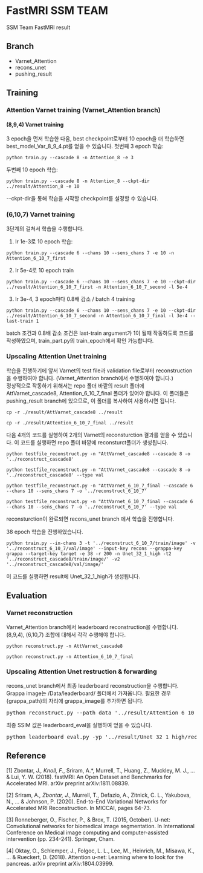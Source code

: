 # FastMRI SSM TEAM
SSM Team FastMRI result

## Branch
- Varnet_Attention
- recons_unet
- pushing_result
  
## Training
### Attention Varnet training (Varnet_Attention branch)
#### (8,9,4) Varnet training
3 epoch을 먼저 학습한 다음, best checkpoint로부터 10 epoch을 더 학습하면 best_model_Var_8_9_4.pt를 얻을 수 있습니다.
첫번째 3 epoch 학습:
<pre><code>python train.py --cascade 8 -n Attention_8 -e 3</code></pre>
두번째 10 epoch 학습:
<pre><code>python train.py --cascade 8 -n Attention_8 --ckpt-dir ../result/Attention_8 -e 10</code></pre>
--ckpt-dir을 통해 학습을 시작할 checkpoint를 설정할 수 있습니다.

### (6,10,7) Varnet training
3단계의 걸쳐서 학습을 수행합니다.
1.	lr 1e-3로 10 epoch 학습:
<pre><code>python train.py --cascade 6 --chans 10 --sens_chans 7 -e 10 -n Attention_6_10_7_first</code></pre>
2.	lr 5e-4로 10 epoch train
<pre><code>python train.py --cascade 6 --chans 10 --sens_chans 7 -e 10 --ckpt-dir ../result/Attention_6_10_7_first -n Attention_6_10_7_second -l 5e-4</code></pre>
3.	lr 3e-4, 3 epoch마다 0.8배 감소 / batch 4 training
<pre><code>python train.py --cascade 6 --chans 10 --sens_chans 7 -e 10 --ckpt-dir ../result/Attention_6_10_7_second -n Attention_6_10_7_final -l 3e-4 --last-train 1</code></pre>
batch 조건과 0.8배 감소 조건은 last-train argument가 1이 될때 작동하도록 코드를 작성하였으며, train_part.py의 train_epoch에서 확인 가능합니다.

### Upscaling Attention Unet training
학습을 진행하기에 앞서 Varnet의 test file과 validation file로부터 reconstruction을 수행하여야 합니다. (Varnet_Attention branch에서 수행하여야 합니다.)\
정상적으로 작동하기 위해서는 repo 폴더 바깥의 result 폴더에 AttVarnet_cascade8, Attention_6_10_7_final 폴더가 있어야 합니다. 이 폴더들은 pushing_result branch에 있으므로, 이 폴더를 복사하여 사용하시면 됩니다.
<pre><code>cp -r ./result/AttVarnet_cascade8 ../result</code></pre>
<pre><code>cp -r ./result/Attention_6_10_7_final ../result</code></pre>

다음 4개의 코드를 실행하여 2개의 Varnet의 reconsturction 결과를 얻을 수 있습니다. 이 코드를 실행하면 repo 폴더 바깥에 reconsturct폴더가 생성됩니다.
<pre><code>python testfile_reconstruct.py -n "AttVarnet_cascade8 --cascade 8 -o '../reconstruct_cascade8'</code></pre>
<pre><code>python testfile_reconstruct.py -n "AttVarnet_cascade8 --cascade 8 -o '../reconstruct_cascade8' --type val</code></pre>
<pre><code>python testfile_reconstruct.py -n "AttVarnet_6_10_7_final --cascade 6 --chans 10 --sens_chans 7 -o '../reconstruct_6_10_7'</code></pre>
<pre><code>python testfile_reconstruct.py -n "AttVarnet_6_10_7_final --cascade 6 --chans 10 --sens_chans 7 -o '../reconstruct_6_10_7' --type val</code></pre>

reconsturction이 완료되면 recons_unet branch 에서 학습을 진행합니다.

38 epoch 학습을 진행하였습니다.
<pre><code>python train.py --in-chans 3 -t '../reconstruct_6_10_7/train/image' -v '../reconstruct_6_10_7/val/image' --input-key recons --grappa-key grappa --target-key target -e 38 -r 200 -n Unet_32_1_high -t2 '../reconstruct_cascade8/train/image/' -v2 '../reconstruct_cascade8/val/image/'</code></pre>
이 코드를 실행하면 result에 Unet_32_1_high가 생성됩니다.

##	Evaluation

###	Varnet reconstruction 
Varnet_Attention branch에서 leaderboard reconstruction을 수행합니다. (8,9,4), (6,10,7) 조합에 대해서 각각 수행해야 합니다.

<pre><code>python reconstruct.py -n AttVarnet_cascade8</code></pre>
<pre><code>python reconstruct.py -n Attention_6_10_7_final</code></pre>
###	Upscaling Attention Unet restruction & forwarding
recons_unet branch에서 최종 leaderboard reconstruction을 수행합니다. \
Grappa image는 /Data/leaderboard/ 폴더에서 가져옵니다. 필요한 경우 {grappa_path}의 자리에 grappa_image를 추가하면 됩니다.
<pre><code></code>python reconstruct.py --path_data '../result/Attention_6_10_7_final/reconstructions_leaderboard/' --path_data_2 '../result/AttVarnet_cascade8/reconstructions_leaderboard/' --path_grappa {grappa_path} -n Unet_32_1_high --in-chans 3 --out-chans 1 --grappa-key image_grappa --input-key 'reconstruction'</code></pre>

최종 SSIM 값은 leaderboard_eval을 실행하여 얻을 수 있습니다.
<pre><code></code>python leaderboard_eval.py -yp '../result/Unet_32_1_high/reconstructions_leaderboard/'</code></pre>

## Reference
[1] Zbontar, J.*, Knoll, F.*, Sriram, A.*, Murrell, T., Huang, Z., Muckley, M. J., ... & Lui, Y. W. (2018). fastMRI: An Open Dataset and Benchmarks for Accelerated MRI. arXiv preprint arXiv:1811.08839.

[2] Sriram, A.*, Zbontar, J.*, Murrell, T., Defazio, A., Zitnick, C. L., Yakubova, N., ... & Johnson, P. (2020). End-to-End Variational Networks for Accelerated MRI Reconstruction. In MICCAI, pages 64-73.

[3] Ronneberger, O., Fischer, P., & Brox, T. (2015, October). U-net: Convolutional networks for biomedical image segmentation. In International Conference on Medical image computing and computer-assisted intervention (pp. 234-241). Springer, Cham.

[4] Oktay, O., Schlemper, J., Folgoc, L. L., Lee, M., Heinrich, M., Misawa, K., ... & Rueckert, D. (2018). Attention u-net: Learning where to look for the pancreas. arXiv preprint arXiv:1804.03999.
